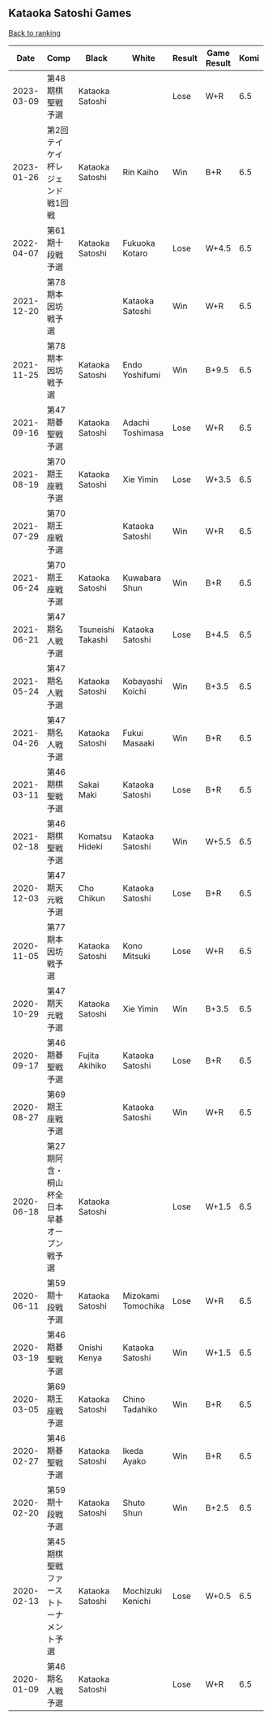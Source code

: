 ## Kataoka Satoshi Games

[Back to ranking](../../index.md)




| **Date** | **Comp** | **Black** | **White** | **Result** | **Game Result** | **Komi** | **Rating** | **Diff** | 
| --- | --- | --- | --- | --- | --- | --- | --- | --- |
| 2023-03-09 | 第48期棋聖戦予選 | Kataoka Satoshi |  | Lose | W+R | 6.5 | 2508 | 0 | 
| 2023-01-26 | 第2回テイケイ杯レジェンド戦1回戦 | Kataoka Satoshi | Rin Kaiho | Win | B+R | 6.5 | 2508 | 0 | 
| 2022-04-07 | 第61期十段戦予選 | Kataoka Satoshi | Fukuoka Kotaro | Lose | W+4.5 | 6.5 | 2508 | -211 | 
| 2021-12-20 | 第78期本因坊戦予選 |  | Kataoka Satoshi | Win | W+R | 6.5 | 2719 | 74 | 
| 2021-11-25 | 第78期本因坊戦予選 | Kataoka Satoshi | Endo Yoshifumi | Win | B+9.5 | 6.5 | 2645 | -54 | 
| 2021-09-16 | 第47期碁聖戦予選 | Kataoka Satoshi | Adachi Toshimasa | Lose | W+R | 6.5 | 2699 | 1 | 
| 2021-08-19 | 第70期王座戦予選 | Kataoka Satoshi | Xie Yimin | Lose | W+3.5 | 6.5 | 2698 | 9 | 
| 2021-07-29 | 第70期王座戦予選 |  | Kataoka Satoshi | Win | W+R | 6.5 | 2689 | 84 | 
| 2021-06-24 | 第70期王座戦予選 | Kataoka Satoshi | Kuwabara Shun | Win | B+R | 6.5 | 2605 | 2 | 
| 2021-06-21 | 第47期名人戦予選 | Tsuneishi Takashi | Kataoka Satoshi | Lose | B+4.5 | 6.5 | 2603 | 156 | 
| 2021-05-24 | 第47期名人戦予選 | Kataoka Satoshi | Kobayashi Koichi | Win | B+3.5 | 6.5 | 2447 | 338 | 
| 2021-04-26 | 第47期名人戦予選 | Kataoka Satoshi | Fukui Masaaki | Win | B+R | 6.5 | 2109 | -337 | 
| 2021-03-11 | 第46期棋聖戦予選 | Sakai Maki | Kataoka Satoshi | Lose | B+R | 6.5 | 2446 | -136 | 
| 2021-02-18 | 第46期棋聖戦予選 | Komatsu Hideki | Kataoka Satoshi | Win | W+5.5 | 6.5 | 2582 | -47 | 
| 2020-12-03 | 第47期天元戦予選 | Cho Chikun | Kataoka Satoshi | Lose | B+R | 6.5 | 2629 | -73 | 
| 2020-11-05 | 第77期本因坊戦予選 | Kataoka Satoshi | Kono Mitsuki | Lose | W+R | 6.5 | 2702 | -54 | 
| 2020-10-29 | 第47期天元戦予選 | Kataoka Satoshi | Xie Yimin | Win | B+3.5 | 6.5 | 2756 | 98 | 
| 2020-09-17 | 第46期碁聖戦予選 | Fujita Akihiko | Kataoka Satoshi | Lose | B+R | 6.5 | 2658 | 38 | 
| 2020-08-27 | 第69期王座戦予選 |  | Kataoka Satoshi | Win | W+R | 6.5 | 2620 | -40 | 
| 2020-06-18 | 第27期阿含・桐山杯全日本早碁オープン戦予選 | Kataoka Satoshi |  | Lose | W+1.5 | 6.5 | 2660 | -42 | 
| 2020-06-11 | 第59期十段戦予選 | Kataoka Satoshi | Mizokami Tomochika | Lose | W+R | 6.5 | 2702 | -31 | 
| 2020-03-19 | 第46期碁聖戦予選 | Onishi Kenya | Kataoka Satoshi | Win | W+1.5 | 6.5 | 2733 | 73 | 
| 2020-03-05 | 第69期王座戦予選 | Kataoka Satoshi | Chino Tadahiko | Win | B+R | 6.5 | 2660 | 33 | 
| 2020-02-27 | 第46期碁聖戦予選 | Kataoka Satoshi | Ikeda Ayako | Win | B+R | 6.5 | 2627 | 31 | 
| 2020-02-20 | 第59期十段戦予選 | Kataoka Satoshi | Shuto Shun | Win | B+2.5 | 6.5 | 2596 | -14 | 
| 2020-02-13 | 第45期棋聖戦ファーストトーナメント予選 | Kataoka Satoshi | Mochizuki Kenichi | Lose | W+0.5 | 6.5 | 2610 | -48 | 
| 2020-01-09 | 第46期名人戦予選 | Kataoka Satoshi |  | Lose | W+R | 6.5 | 2658 | missing |




